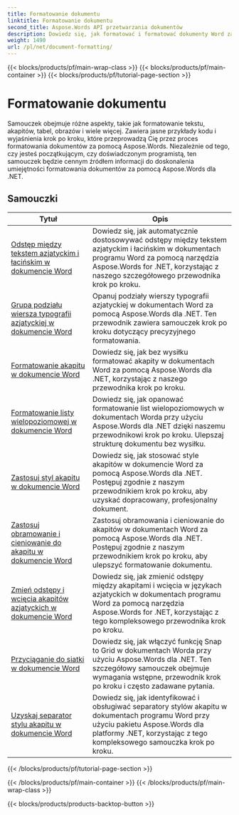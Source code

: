 ```yaml
---
title: Formatowanie dokumentu
linktitle: Formatowanie dokumentu
second_title: Aspose.Words API przetwarzania dokumentów
description: Dowiedz się, jak formatować i formatować dokumenty Word za pomocą Aspose.Words dla .NET. Samouczki przeprowadzą Cię przez różne techniki układu, stylizację, numerację, akapitowanie, czcionki i nie tylko.
weight: 1490
url: /pl/net/document-formatting/
---
```


{{< blocks/products/pf/main-wrap-class >}}
{{< blocks/products/pf/main-container >}}
{{< blocks/products/pf/tutorial-page-section >}}

# Formatowanie dokumentu


Samouczek obejmuje różne aspekty, takie jak formatowanie tekstu, akapitów, tabel, obrazów i wiele więcej. Zawiera jasne przykłady kodu i wyjaśnienia krok po kroku, które przeprowadzą Cię przez proces formatowania dokumentów za pomocą Aspose.Words. Niezależnie od tego, czy jesteś początkującym, czy doświadczonym programistą, ten samouczek będzie cennym źródłem informacji do doskonalenia umiejętności formatowania dokumentów za pomocą Aspose.Words dla .NET.

 ## Samouczki
| Tytuł | Opis |
| --- | --- |
| [Odstęp między tekstem azjatyckim i łacińskim w dokumencie Word](./space-between-asian-and-latin-text/) | Dowiedz się, jak automatycznie dostosowywać odstępy między tekstem azjatyckim i łacińskim w dokumentach programu Word za pomocą narzędzia Aspose.Words for .NET, korzystając z naszego szczegółowego przewodnika krok po kroku. |
| [Grupa podziału wiersza typografii azjatyckiej w dokumencie Word](./asian-typography-line-break-group/) | Opanuj podziały wierszy typografii azjatyckiej w dokumentach Word za pomocą Aspose.Words dla .NET. Ten przewodnik zawiera samouczek krok po kroku dotyczący precyzyjnego formatowania. |
| [Formatowanie akapitu w dokumencie Word](./paragraph-formatting/) | Dowiedz się, jak bez wysiłku formatować akapity w dokumentach Word za pomocą Aspose.Words dla .NET, korzystając z naszego przewodnika krok po kroku. |
| [Formatowanie listy wielopoziomowej w dokumencie Word](./multilevel-list-formatting/) | Dowiedz się, jak opanować formatowanie list wielopoziomowych w dokumentach Worda przy użyciu Aspose.Words dla .NET dzięki naszemu przewodnikowi krok po kroku. Ulepszaj strukturę dokumentu bez wysiłku. |
| [Zastosuj styl akapitu w dokumencie Word](./apply-paragraph-style/) | Dowiedz się, jak stosować style akapitów w dokumencie Word za pomocą Aspose.Words dla .NET. Postępuj zgodnie z naszym przewodnikiem krok po kroku, aby uzyskać dopracowany, profesjonalny dokument. |
| [Zastosuj obramowanie i cieniowanie do akapitu w dokumencie Word](./apply-borders-and-shading-to-paragraph/) | Zastosuj obramowania i cieniowanie do akapitów w dokumentach Word za pomocą Aspose.Words dla .NET. Postępuj zgodnie z naszym przewodnikiem krok po kroku, aby ulepszyć formatowanie dokumentu. |
| [Zmień odstępy i wcięcia akapitów azjatyckich w dokumencie Word](./change-asian-paragraph-spacing-and-indents/) | Dowiedz się, jak zmienić odstępy między akapitami i wcięcia w językach azjatyckich w dokumentach programu Word za pomocą narzędzia Aspose.Words for .NET, korzystając z tego kompleksowego przewodnika krok po kroku. |
| [Przyciąganie do siatki w dokumencie Word](./snap-to-grid/) | Dowiedz się, jak włączyć funkcję Snap to Grid w dokumentach Worda przy użyciu Aspose.Words dla .NET. Ten szczegółowy samouczek obejmuje wymagania wstępne, przewodnik krok po kroku i często zadawane pytania. |
| [Uzyskaj separator stylu akapitu w dokumencie Word](./get-paragraph-style-separator/) | Dowiedz się, jak identyfikować i obsługiwać separatory stylów akapitu w dokumentach programu Word przy użyciu pakietu Aspose.Words dla platformy .NET, korzystając z tego kompleksowego samouczka krok po kroku. |
{{< /blocks/products/pf/tutorial-page-section >}}

{{< /blocks/products/pf/main-container >}}
{{< /blocks/products/pf/main-wrap-class >}}

{{< blocks/products/products-backtop-button >}}
